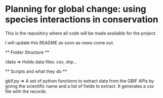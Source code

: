 Planning for global change: using species interactions in conservation
======================================================================

This is the repository where all code will be made available for the project.

I will update this README as soon as news come out.

** Folder Structure **

/data => Holds data files: csv, shp...

** Scripts and what they do **

gbif.py => A set of python functions to extract data from the GBIF APIs by giving the scientific name and a list of fields to extract. It generates a csv file with the records.
